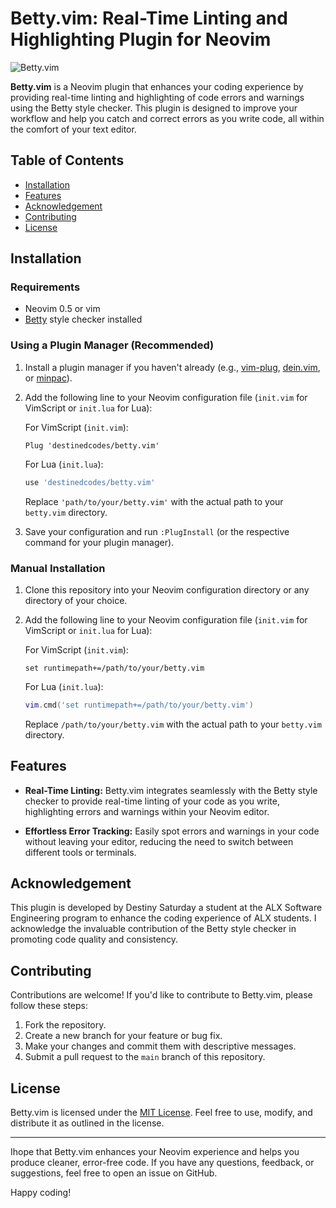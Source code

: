 # Betty.vim: Real-Time Linting and Highlighting Plugin for Neovim

![Betty.vim](https://your-image-url.com)

**Betty.vim** is a Neovim plugin that enhances your coding experience by providing real-time linting and highlighting of code errors and warnings using the Betty style checker. This plugin is designed to improve your workflow and help you catch and correct errors as you write code, all within the comfort of your text editor.

## Table of Contents

- [Installation](#installation)
- [Features](#features)
- [Acknowledgement](#acknowledgement)
- [Contributing](#contributing)
- [License](#license)

## Installation

### Requirements

- Neovim 0.5 or vim 
- [Betty](https://github.com/holbertonschool/Betty) style checker installed

### Using a Plugin Manager (Recommended)

1. Install a plugin manager if you haven't already (e.g., [vim-plug](https://github.com/junegunn/vim-plug), [dein.vim](https://github.com/Shougo/dein.vim), or [minpac](https://github.com/k-takata/minpac)).

2. Add the following line to your Neovim configuration file (`init.vim` for VimScript or `init.lua` for Lua):

   For VimScript (`init.vim`):

   ```vim
   Plug 'destinedcodes/betty.vim'
   ```

   For Lua (`init.lua`):

   ```lua
   use 'destinedcodes/betty.vim'
   ```

   Replace `'path/to/your/betty.vim'` with the actual path to your `betty.vim` directory.

3. Save your configuration and run `:PlugInstall` (or the respective command for your plugin manager).

### Manual Installation

1. Clone this repository into your Neovim configuration directory or any directory of your choice.

2. Add the following line to your Neovim configuration file (`init.vim` for VimScript or `init.lua` for Lua):

   For VimScript (`init.vim`):

   ```vim
   set runtimepath+=/path/to/your/betty.vim
   ```

   For Lua (`init.lua`):

   ```lua
   vim.cmd('set runtimepath+=/path/to/your/betty.vim')
   ```

   Replace `/path/to/your/betty.vim` with the actual path to your `betty.vim` directory.

## Features

- **Real-Time Linting:** Betty.vim integrates seamlessly with the Betty style checker to provide real-time linting of your code as you write, highlighting errors and warnings within your Neovim editor.

- **Effortless Error Tracking:** Easily spot errors and warnings in your code without leaving your editor, reducing the need to switch between different tools or terminals.

## Acknowledgement

This plugin is developed by Destiny Saturday a student at the ALX Software Engineering program to enhance the coding experience of ALX students. I acknowledge the invaluable contribution of the Betty style checker in promoting code quality and consistency.

## Contributing

Contributions are welcome! If you'd like to contribute to Betty.vim, please follow these steps:

1. Fork the repository.
2. Create a new branch for your feature or bug fix.
3. Make your changes and commit them with descriptive messages.
4. Submit a pull request to the `main` branch of this repository.

## License

Betty.vim is licensed under the [MIT License](LICENSE). Feel free to use, modify, and distribute it as outlined in the license.

---

 Ihope that Betty.vim enhances your Neovim experience and helps you produce cleaner, error-free code. If you have any questions, feedback, or suggestions, feel free to open an issue on GitHub.

Happy coding!
